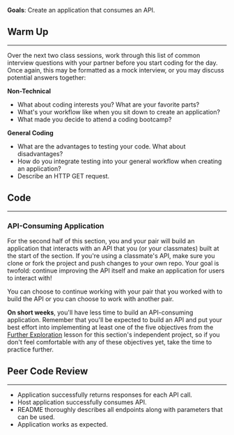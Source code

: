 **Goals**: Create an application that consumes an API.

## Warm Up
---

Over the next two class sessions,  work through this list of common interview questions with your partner before you start coding for the day. Once again, this may be formatted as a mock interview, or you may discuss potential answers together:

**Non-Technical**

* What about coding interests you? What are your favorite parts?
* What's your workflow like when you sit down to create an application?
* What made you decide to attend a coding bootcamp?

**General Coding**

* What are the advantages to testing your code. What about disadvantages?
* How do you integrate testing into your general workflow when creating an application?
* Describe an HTTP GET request.

## Code
---

### API-Consuming Application

For the second half of this section, you and your pair will build an application that interacts with an API that you (or your classmates) built at the start of the section. If you're using a classmate's API, make sure you clone or fork the project and push changes to your own repo. Your goal is twofold: continue improving the API itself and make an application for users to interact with!

You can choose to continue working with your pair that you worked with to build the API or you can choose to work with another pair.

**On short weeks**, you'll have less time to build an API-consuming application. Remember that you'll be expected to build an API and put your best effort into implementing at least one of the five objectives from the [Further Exploration](https://new.learnhowtoprogram.com/c-and-net/building-an-api/further-exploration-with-apis) lesson for this section's independent project, so if you don't feel comfortable with any of these objectives yet, take the time to practice further.

## Peer Code Review
---

* Application successfully returns responses for each API call.
* Host application successfully consumes API.
* README thoroughly describes all endpoints along with parameters that can be used.
* Application works as expected.
